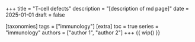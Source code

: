 +++
title = "T-cell defects"
description = "[description of md page]"
date = 2025-01-01
draft = false

[taxonomies]
tags = ["immunology"]
[extra]
toc = true
series = "immunology"
authors = ["author 1", "author 2"]
+++
{{ wip() }}

</br>
</br>

<div class="blur-container">

</div>
